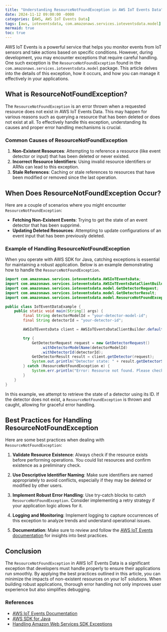 ```yaml
---
title: "Understanding ResourceNotFoundException in AWS IoT Events Data"
date: 2024-11-12 09:00:00 -0000
categories: [AWS, AWS IoT Events Data]
tags: [aws, ioteventsdata, com.amazonaws.services.ioteventsdata.model]
mermaid: true
toc: true
---
```



AWS IoT Events is a powerful service that helps you monitor events from IoT sensors and take actions based on specific conditions. However, during development, you may encounter exceptions that require careful handling. One such exception is the `ResourceNotFoundException` found in the `com.amazonaws.services.ioteventsdata.model` package. This article delves into the details of this exception, how it occurs, and how you can manage it effectively in your applications.

## What is ResourceNotFoundException?

The `ResourceNotFoundException` is an error thrown when a requested resource does not exist in AWS IoT Events Data. This may happen for various reasons such as querying a resource that has been deleted or does not exist at all. To effectively handle this exception, understanding its causes and proper error handling mechanisms is crucial.

### Common Causes of ResourceNotFoundException

1. **Non-Existent Resources**: Attempting to reference a resource (like event detector or input) that has been deleted or never existed.
2. **Incorrect Resource Identifiers**: Using invalid resource identifiers or ARNs can lead to this exception.
3. **Stale References**: Caching or stale references to resources that have been modified or removed since the last operation.

## When Does ResourceNotFoundException Occur?

Here are a couple of scenarios where you might encounter `ResourceNotFoundException`:

- **Fetching Non-Existent Events**: Trying to get the state of an event detector that has been supprimé.
- **Updating Deleted Resources**: Attempting to update configurations of an event input that has been previously deleted.

### Example of Handling ResourceNotFoundException

When you operate with AWS SDK for Java, catching exceptions is essential for maintaining a robust application. Below is an example demonstrating how to handle the `ResourceNotFoundException`.

```java
import com.amazonaws.services.ioteventsdata.AWSIoTEventsData;
import com.amazonaws.services.ioteventsdata.AWSIoTEventsDataClientBuilder;
import com.amazonaws.services.ioteventsdata.model.GetDetectorRequest;
import com.amazonaws.services.ioteventsdata.model.GetDetectorResult;
import com.amazonaws.services.ioteventsdata.model.ResourceNotFoundException;

public class IoTEventDataExample {
    public static void main(String[] args) {
        final String detectorModelId = "your-detector-model-id";
        final String detectorId = "your-detector-id";

        AWSIoTEventsData client = AWSIoTEventsDataClientBuilder.defaultClient();

        try {
            GetDetectorRequest request = new GetDetectorRequest()
                .withDetectorModelName(detectorModelId)
                .withDetectorId(detectorId);
            GetDetectorResult result = client.getDetector(request);
            System.out.println("Detector state: " + result.getDetectorState());
        } catch (ResourceNotFoundException e) {
            System.err.println("Error: Resource not found. Please check the Detector Model ID and Detector ID.");
        }
    }
}
```

In this example, we attempt to retrieve the state of a detector using its ID. If the detector does not exist, a `ResourceNotFoundException` is thrown and caught, allowing for graceful error handling.

## Best Practices for Handling ResourceNotFoundException

Here are some best practices when dealing with `ResourceNotFoundException`:

1. **Validate Resource Existence**: Always check if the resource exists before performing operations. You could list resources and confirm existence as a preliminary check.
   
2. **Use Descriptive Identifier Naming**: Make sure identifiers are named appropriately to avoid conflicts, especially if they may be deleted or modified by other users.

3. **Implement Robust Error Handling**: Use try-catch blocks to catch `ResourceNotFoundException`. Consider implementing a retry strategy if your application logic allows for it.

4. **Logging and Monitoring**: Implement logging to capture occurrences of this exception to analyze trends and understand operational issues.

5. **Documentation**: Make sure to review and follow the [AWS IoT Events documentation](https://docs.aws.amazon.com/iot-events/latest/developerguide/what-is-iot-events.html) for insights into best practices.

## Conclusion

The `ResourceNotFoundException` in AWS IoT Events Data is a significant exception that developers must handle properly to ensure their applications run smoothly. By applying the best practices outlined in this article, you can minimize the impacts of non-existent resources on your IoT solutions. When building robust applications, thorough error handling not only improves user experience but also simplifies debugging.

### References

- [AWS IoT Events Documentation](https://docs.aws.amazon.com/iot-events/latest/developerguide/what-is-iot-events.html)
- [AWS SDK for Java](https://aws.amazon.com/sdk-for-java/)
- [Handling Amazon Web Services SDK Exceptions](https://docs.aws.amazon.com/sdk-for-java/latest/developer-guide/error-handling.html)